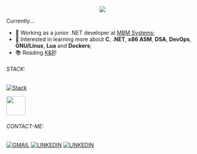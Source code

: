 <p align="center"><img align="center" src="https://media0.giphy.com/media/v1.Y2lkPTc5MGI3NjExdXNqMGl4Z2p0Y2NzcGFtMXh1ejNvbnAxaTdpcmZzaTFwaW9ycHRzcCZlcD12MV9pbnRlcm5hbF9naWZfYnlfaWQmY3Q9Zw/DbaUtl1DcLyrdwhzGJ/giphy.webp"></p>

Currently...
 - 💼 Working as a junior .NET developer at [MBM Systems](http://www.mbmsystems.com.br);
 - 📝 Interested in learning more about **C**, **.NET**, **x86 ASM**, **DSA**, **DevOps**, **GNU/Linux**, **Lua** and **Dockers**;
 - 📚 Reading [K&R](https://en.wikipedia.org/wiki/The_C_Programming_Language)!

###### STACK:
[![Stack](https://skillicons.dev/icons?i=c,cs,dotnet,html,css,js,,bootstrap,jquery,mysql,react,nodejs,windows,visualstudio,arch,ubuntu,vim,neovim,bash,git,github,azure,postman,figma&theme=light)]()
<p>
<img src="https://external-content.duckduckgo.com/iu/?u=https%3A%2F%2Fwww.liblogo.com%2Fimg-logo%2Fsq6364s5cc-sql-server-logo-sql-server-free-logo-icons.png&f=1&nofb=1&ipt=656f79b7ba08cd7e16b577e5a62430a596d54a585a942326f7bc0da9cd6e732e&ipo=images" style="height: 50px">
</p>

###### CONTACT-ME:
[![GMAIL](https://skillicons.dev/icons?i=gmail&theme=light)](mailto:matheus.ladislaudesenv@gmail.com) [![LINKEDIN](https://skillicons.dev/icons?i=linkedin)](https://www.linkedin.com/in/matheus-ferreira-ladislau-a9351a233/) [![LINKEDIN](https://skillicons.dev/icons?i=wpp)](https://www.linkedin.com/in/matheus-ferreira-ladislau-a9351a233/)
